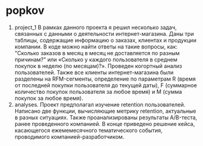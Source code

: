 # popkov
1. project_1 В рамках данного проекта я решил несколько задач, связанных с данными о деятельности интернет-магазина. Даны три таблицы, содержащие информацию о заказах, клиентах и ​​продукции компании. В коде можно найти ответы на такие вопросы, как: "Сколько заказов в месяц в месяц не доставляется по разным причинам?" или «Сколько у каждого пользователя в среднем покупок в неделю (по месяцам)?». Проведен когортный анализ пользователей. Также все клиенты интернет-магазина были разделены на RFM-сегменты, определение по параметрам R (время от последней покупки пользователя до текущей даты), F (суммарное количество покупок пользователя за любое время) и M (сумма покупок за любое время).
2. analyses. Проект предполагал изучение retention пользователей. Написано две функции, вычисляющие метрику retention, актуальные в разных ситуациях. Также проанализированы результаты А/B-теста, ранее проведенного компанией. В конце приведено решение кейса, касающегося ежемемесячного тематического события, проводимого компанией-разработчиком.
